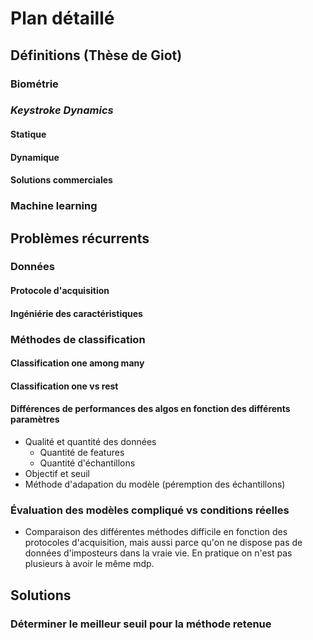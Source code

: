 # Plan détaillé

## Définitions (Thèse de Giot)

### Biométrie

### *Keystroke Dynamics*
#### Statique
#### Dynamique
#### Solutions commerciales

### Machine learning

## Problèmes récurrents

### Données

#### Protocole d'acquisition
#### Ingéniérie des caractéristiques

### Méthodes de classification

#### Classification one among many
#### Classification one vs rest
#### Différences de performances des algos en fonction des différents paramètres
* Qualité et quantité des données
  * Quantité de features
  * Quantité d'échantillons
* Objectif et seuil
* Méthode d'adapation du modèle (péremption des échantillons)

### Évaluation des modèles compliqué vs conditions réelles
* Comparaison des différentes méthodes difficile en fonction des protocoles
d'acquisition, mais aussi parce qu'on ne dispose pas de données d'imposteurs
dans la vraie vie. En pratique on n'est pas plusieurs à avoir le même mdp.


## Solutions
### Déterminer le meilleur seuil pour la méthode retenue
